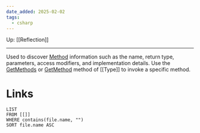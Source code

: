 ```yaml
---
date_added: 2025-02-02
tags:
  - csharp
---
```

Up: [[Reflection]]
___
 Used to discover [Method](Method.md) information such as the name, return type, parameters, access modifiers, and implementation details. Use the [GetMethods](https://learn.microsoft.com/en-us/dotnet/api/system.type.getmethods) or [GetMethod](https://learn.microsoft.com/en-us/dotnet/api/system.type.getmethod) method of [[Type]] to invoke a specific method.
# Links
```dataview
LIST
FROM [[]]
WHERE contains(file.name, "")
SORT file.name ASC
```

